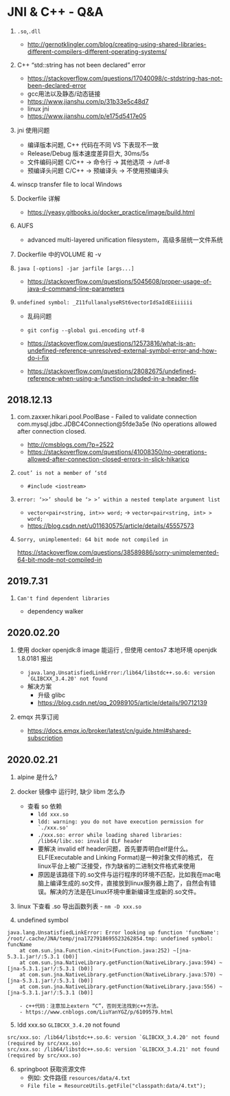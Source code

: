 # JNI & C++ - Q&A


1. `.so`,`.dll`

	- http://gernotklingler.com/blog/creating-using-shared-libraries-different-compilers-different-operating-systems/

2. C++ “std::string has not been declared” error
	
	- https://stackoverflow.com/questions/17040098/c-stdstring-has-not-been-declared-error
	- gcc用法以及静态/动态链接
	- https://www.jianshu.com/p/31b33e5c48d7 
	- linux jni
	- https://www.jianshu.com/p/e175d5417e05

3. jni 使用问题

	- 编译版本问题, C++ 代码在不同 VS 下表现不一致
	- Release/Debug 版本速度差异巨大, 30ms/5s
	- 文件编码问题 C/C++ -> 命令行 -> 其他选项 -> /utf-8 
	- 预编译头问题  C/C++ -> 预编译头 -> 不使用预编译头


4. winscp transfer file to local Windows

5. Dockerfile 详解

	- https://yeasy.gitbooks.io/docker_practice/image/build.html

6. AUFS 

	- advanced multi-layered unification filesystem，高级多层统一文件系统

7. Dockerfile 中的VOLUME 和 -v

8. `java [-options] -jar jarfile [args...]`

	- https://stackoverflow.com/questions/5045608/proper-usage-of-java-d-command-line-parameters

9. `undefined symbol: _Z11fullanalyseRSt6vectorIdSaIdEEiiiiii`

	- 乱码问题
	- `git config --global gui.encoding utf-8`

	- https://stackoverflow.com/questions/12573816/what-is-an-undefined-reference-unresolved-external-symbol-error-and-how-do-i-fix
	- https://stackoverflow.com/questions/28082675/undefined-reference-when-using-a-function-included-in-a-header-file

## 2018.12.13

1.  com.zaxxer.hikari.pool.PoolBase - Failed to validate connection com.mysql.jdbc.JDBC4Connection@5fde3a5e (No operations allowed after connection closed.
	
	- http://cmsblogs.com/?p=2522
	- https://stackoverflow.com/questions/41008350/no-operations-allowed-after-connection-closed-errors-in-slick-hikaricp

2. `cout’ is not a member of ‘std`

	-  `#include <iostream>`

3. `error: ‘>>’ should be ‘> >’ within a nested template argument list`
	
	- `vector<pair<string, int>> word;`  ->  `vector<pair<string, int> > word;`
	- https://blog.csdn.net/u011630575/article/details/45557573

4. `Sorry, unimplemented: 64 bit mode not compiled in`

	https://stackoverflow.com/questions/38589886/sorry-unimplemented-64-bit-mode-not-compiled-in


## 2019.7.31


1. `Can't find dependent libraries`

	- dependency walker
		
## 2020.02.20

1. 使用 docker openjdk:8 image 能运行 , 但使用 centos7 本地环境 openjdk 1.8.0181 报出 
	- ```java.lang.UnsatisfiedLinkError:/lib64/libstdc++.so.6: version `GLIBCXX_3.4.20' not found```
	- 解决方案
		- 升级 glibc 
		- https://blog.csdn.net/qq_20989105/article/details/90712139

2. emqx 共享订阅

	- https://docs.emqx.io/broker/latest/cn/guide.html#shared-subscription


## 2020.02.21

1. alpine 是什么?

2. docker 镜像中 运行时, 缺少 libm 怎么办

	- 查看 so 依赖
		- ```ldd xxx.so```
		- ```ldd: warning: you do not have execution permission for `./xxx.so' ```
		- ```./xxx.so: error while loading shared libraries: /lib64/libc.so: invalid ELF header```
		- 要解决 invalid elf header问题，首先要弄明白elf是什么。ELF(Executable and Linking Format)是一种对象文件的格式， 在linux平台上被广泛接受，作为缺省的二进制文件格式来使用
		- 原因是该路径下的.so文件与运行程序的环境不匹配，比如我在mac电脑上编译生成的.so文件，直接放到linux服务器上跑了，自然会有错误。解决的方法是在Linux环境中重新编译生成新的.so文件。


3. linux 下查看 .so 导出函数列表
		- `nm -D xxx.so`

4. undefined symbol

```
java.lang.UnsatisfiedLinkError: Error looking up function 'funcName': /root/.cache/JNA/temp/jna1727918695523262854.tmp: undefined symbol: funcName
	at com.sun.jna.Function.<init>(Function.java:252) ~[jna-5.3.1.jar!/:5.3.1 (b0)]
	at com.sun.jna.NativeLibrary.getFunction(NativeLibrary.java:594) ~[jna-5.3.1.jar!/:5.3.1 (b0)]
	at com.sun.jna.NativeLibrary.getFunction(NativeLibrary.java:570) ~[jna-5.3.1.jar!/:5.3.1 (b0)]
	at com.sun.jna.NativeLibrary.getFunction(NativeLibrary.java:556) ~[jna-5.3.1.jar!/:5.3.1 (b0)]
```

		- c++代码：注意加上extern “C”，否则无法找到c++方法。
		- https://www.cnblogs.com/LiuYanYGZ/p/6109579.html

5. ldd xxx.so `GLIBCXX_3.4.20` not found

```
src/xxx.so: /lib64/libstdc++.so.6: version `GLIBCXX_3.4.20' not found (required by src/xxx.so)
src/xxx.so: /lib64/libstdc++.so.6: version `GLIBCXX_3.4.21' not found (required by src/xxx.so)
```

6. springboot 获取资源文件
	- 例如: 文件路径 `resources/data/4.txt`
	-  `File file = ResourceUtils.getFile("classpath:data/4.txt");`

